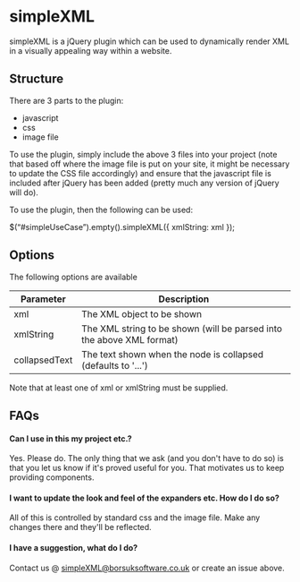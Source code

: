 # simpleXML
simpleXML is a jQuery plugin which can be used to dynamically render XML in a visually appealing way within a website.

## Structure
There are 3 parts to the plugin:
* javascript
* css
* image file

To use the plugin, simply include the above 3 files into your project (note that based off where the image file is put on your site, it might be necessary to update the CSS file accordingly) and ensure that the javascript file is included after jQuery has been added (pretty much any version of jQuery will do).

To use the plugin, then the following can be used:

  $(“#simpleUseCase”).empty().simpleXML({ xmlString: xml });
  
## Options
The following options are available

| Parameter | Description |
| --- | --- |
| xml | The XML object to be shown |
| xmlString | The XML string to be shown (will be parsed into the above XML format) |
| collapsedText | The text shown when the node is collapsed (defaults to '...') |

Note that at least one of xml or xmlString must be supplied.

## FAQs
#### Can I use in this my project etc.?
Yes. Please do. The only thing that we ask (and you don't have to do so) is that you let us know if it's proved useful for you. That motivates us to keep providing components.

#### I want to update the look and feel of the expanders etc. How do I do so?
All of this is controlled by standard css and the image file. Make any changes there and they'll be reflected. 

#### I have a suggestion, what do I do?
Contact us @ simpleXML@borsuksoftware.co.uk or create an issue above.
